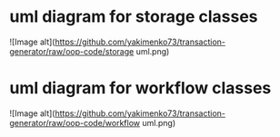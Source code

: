 # uml diagram for storage classes
![Image alt](https://github.com/yakimenko73/transaction-generator/raw/oop-code/storage uml.png)
# uml diagram for workflow classes
![Image alt](https://github.com/yakimenko73/transaction-generator/raw/oop-code/workflow uml.png)
